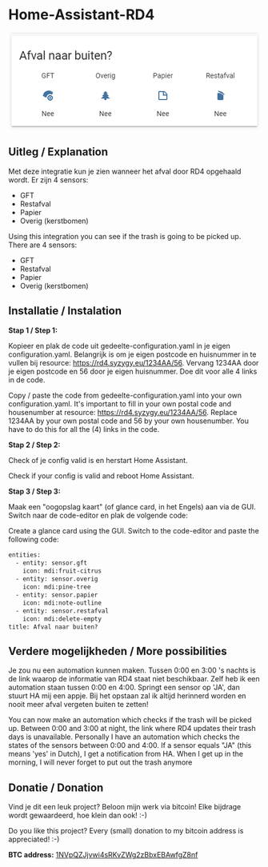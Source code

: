 # Home-Assistant-RD4

![HA-Glance](https://github.com/Pr0gr4mm3r/Home-Assistant-RD4/blob/master/HA-glance.png)

## Uitleg / Explanation

Met deze integratie kun je zien wanneer het afval door RD4 opgehaald wordt. 
Er zijn 4 sensors:
- GFT
- Restafval
- Papier
- Overig (kerstbomen)

Using this integration you can see if the trash is going to be picked up.
There are 4 sensors:
- GFT
- Restafval
- Papier
- Overig (kerstbomen)

## Installatie / Instalation

**Stap 1 / Step 1:**

Kopieer en plak de code uit gedeelte-configuration.yaml in je eigen configuration.yaml. Belangrijk is om je eigen postcode en huisnummer in te vullen bij resource: https://rd4.syzygy.eu/1234AA/56. Vervang 1234AA door je eigen postcode en 56 door je eigen huisnummer. Doe dit voor alle 4 links in de code.

Copy / paste the code from gedeelte-configuration.yaml into your own configuration.yaml. It's important to fill in your own postal code and housenumber at resource: https://rd4.syzygy.eu/1234AA/56. Replace 1234AA by your own postal code and 56 by your own housenumber. You have to do this for all the (4) links in the code.

**Stap 2 / Step 2:**

Check of je config valid is en herstart Home Assistant.

Check if your config is valid and reboot Home Assistant.

**Stap 3 / Step 3:**

Maak een "oogopslag kaart" (of glance card, in het Engels) aan via de GUI. Switch naar de code-editor en plak de volgende code:

Create a glance card using the GUI. Switch to the code-editor and paste the following code:

```type: glance
entities:
  - entity: sensor.gft
    icon: mdi:fruit-citrus
  - entity: sensor.overig
    icon: mdi:pine-tree
  - entity: sensor.papier
    icon: mdi:note-outline
  - entity: sensor.restafval
    icon: mdi:delete-empty
title: Afval naar buiten?
```

## Verdere mogelijkheden / More possibilities

Je zou nu een automation kunnen maken. Tussen 0:00 en 3:00 's nachts is de link waarop de informatie van RD4 staat niet beschikbaar. Zelf heb ik een automation staan tussen 0:00 en 4:00. Springt een sensor op 'JA', dan stuurt HA mij een appje. Bij het opstaan zal ik altijd herinnerd worden en nooit meer afval vergeten buiten te zetten!

You can now make an automation which checks if the trash will be picked up. Between 0:00 and 3:00 at night, the link where RD4 updates their trash days is unavailable. Personally I have an automation which checks the states of the sensors between 0:00 and 4:00. If a sensor equals "JA" (this means 'yes' in Dutch), I get a notification from HA. When I get up in the morning, I will never forget to put out the trash anymore

## Donatie / Donation

Vind je dit een leuk project? Beloon mijn werk via bitcoin! Elke bijdrage wordt gewaardeerd, hoe klein dan ook! :-)

Do you like this project? Every (small) donation to my bitcoin address is appreciated! :-)

**BTC address:** [1NVpQZJjvwi4sRKvZWg2zBbxEBAwfgZ8nf](https://www.blockchain.com/btc/address/1NVpQZJjvwi4sRKvZWg2zBbxEBAwfgZ8nf)

